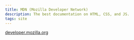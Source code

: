 ```yaml
---
title: MDN (Mozilla Developer Network)
description: The best documentation on HTML, CSS, and JS.
tags: site
---
```

<a href="https://developer.mozilla.org" target="blank">developer.mozilla.org</a>